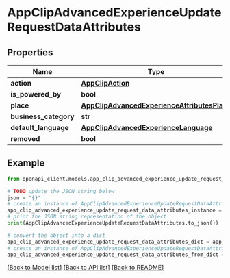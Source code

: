 # AppClipAdvancedExperienceUpdateRequestDataAttributes


## Properties

Name | Type | Description | Notes
------------ | ------------- | ------------- | -------------
**action** | [**AppClipAction**](AppClipAction.md) |  | [optional] 
**is_powered_by** | **bool** |  | [optional] 
**place** | [**AppClipAdvancedExperienceAttributesPlace**](AppClipAdvancedExperienceAttributesPlace.md) |  | [optional] 
**business_category** | **str** |  | [optional] 
**default_language** | [**AppClipAdvancedExperienceLanguage**](AppClipAdvancedExperienceLanguage.md) |  | [optional] 
**removed** | **bool** |  | [optional] 

## Example

```python
from openapi_client.models.app_clip_advanced_experience_update_request_data_attributes import AppClipAdvancedExperienceUpdateRequestDataAttributes

# TODO update the JSON string below
json = "{}"
# create an instance of AppClipAdvancedExperienceUpdateRequestDataAttributes from a JSON string
app_clip_advanced_experience_update_request_data_attributes_instance = AppClipAdvancedExperienceUpdateRequestDataAttributes.from_json(json)
# print the JSON string representation of the object
print(AppClipAdvancedExperienceUpdateRequestDataAttributes.to_json())

# convert the object into a dict
app_clip_advanced_experience_update_request_data_attributes_dict = app_clip_advanced_experience_update_request_data_attributes_instance.to_dict()
# create an instance of AppClipAdvancedExperienceUpdateRequestDataAttributes from a dict
app_clip_advanced_experience_update_request_data_attributes_from_dict = AppClipAdvancedExperienceUpdateRequestDataAttributes.from_dict(app_clip_advanced_experience_update_request_data_attributes_dict)
```
[[Back to Model list]](../README.md#documentation-for-models) [[Back to API list]](../README.md#documentation-for-api-endpoints) [[Back to README]](../README.md)


